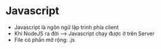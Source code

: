 # Javascript

- Javascript là ngôn ngữ lập trình phía client
- Khi NodeJS ra đời --> Javascript chạy được ở trên Server
- File có phần mở rộng: .js
